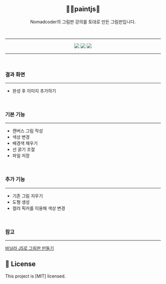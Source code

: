 <h2 align="middle">👩‍🎨paintjs🎨</h2>
<p align="middle">Nomadcoder의 그림판 강의를 토대로 만든 그림판입니다.</p>
<br />

------------

<p align="middle">
  <img src="https://img.shields.io/badge/html-E34F26?style=for-the-badge&logo=html5&logoColor=white" />
  <img src="https://img.shields.io/badge/css-1572B6?style=for-the-badge&logo=css3&logoColor=white" />
  <img src="https://img.shields.io/badge/javascript-F7DF1E?style=for-the-badge&logo=javascript&logoColor=white" />
</p>

------------
<br />

### 결과 화면 ###
------------
- 완성 후 이미지 추가하기
<br />

### 기본 기능 ###
------------
- 캔버스 그림 작성
- 색상 변경
- 배경색 채우기
- 선 굵기 조절
- 파일 저장 

<br />

### 추가 기능 ###
------------
- 기존 그림 지우기
- 도형 생성
- 컬러 픽커를 이용해 색상 변경

<br />

### 참고 ###
------------
<a href="https://nomadcoders.co/javascript-for-beginners-2">바닐라 JS로 그림판 만들기</a>
<br />


## 📝 License

This project is [MIT] licensed.
